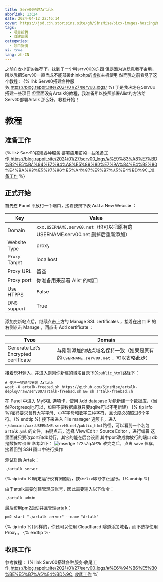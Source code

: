```yaml
---
title: Serv00搭建Artalk
abbrlink: 13624
date: 2024-04-12 22:46:14
cover: https://jsd.cdn.storisinz.site/gh/SinzMise/picx-images-hosting@master/pc.6f0hm71zvw.webp
tags:
  - 项目折腾
  - 自建部署
categories:
  - 项目折腾
ai: true
lang: zh-CN
---
```

之前在安小歪的推荐下，找到了一个叫serv00的东西
但是因为这玩意我不会用，所以我把Serv00一直当成不能部署thinkphp的虚拟主机使用
然而我之前看见了这个教程：
{% link Serv00搭建各种服务,https://blog.rappit.site/2024/01/27/serv00_logs/ %}
于是我决定在Serv00搭建一些项目
但里面没有Artalk的教程，我准备所以按照部署Alist的方法给Serv00部署Artalk
那么好，教程开始！

# 教程
## 准备工作
{% link Serv00搭建各种服务·部署应用前的一些准备工作,https://blog.rappit.site/2024/01/27/serv00_logs/#%E9%83%A8%E7%BD%B2%E5%BA%94%E7%94%A8%E5%89%8D%E7%9A%84%E4%B8%80%E4%BA%9B%E5%87%86%E5%A4%87%E5%B7%A5%E4%BD%9C,,准备工作 %}
## 正式开始
首先在 Panel 中放行一个端口，接着按照下表 Add a New Website ：

|Key| Value                                                        |
|----|--------------------------------------------------------------|
|Domain|`xxx.USERNAME.serv00.net`（也可以把原有的 USERNAME.serv00.net 删掉后重新添加） |
|Website Type| proxy                                                        |
|Proxy Target| localhost                                                    |
|Proxy URL| 留空                                                           |
|Proxy port| 你准备用来部署 Alist 的端口                                            |
|Use HTPPS| False                                                        |
|DNS support| True                                                         |
添加完新站点后，继续点击上方的 Manage SSL certificates ，接着在出口 IP 的右侧点击 Manage ，再点击 Add certificate ：

|Type|Domain|
|----|----|
|Generate Let’s Encrypted certificate|与刚刚添加的站点域名保持一致（如果是原有的 `USERNAME.serv00.net` ，可以省略此步）|
接着SSH登入，并进入刚刚你新建的域名目录下的`public_html`路径下：
```shell
# 使用一键命令安装 Artalk
wget -O artalk-freebsd.sh https://github.com/SinzMise/artalk-deploy/raw/serv00/artalk-freebsd.sh && sh artalk-freebsd.sh
```

在 Panel 中进入 MySQL 选项卡，使用 Add database 功能新建一个数据库。（当然Postgresql也可以，如果不要数据库就只要sqlite可以不用新建）
{% tip info %}密码要求含有大写字母、小写字母和数字三种字符，且长度必须超过6个字符。{% endtip %}
接下来进入 File manager 选项卡，进入`~/domains/xxx.USERNAME.serv00.net/public_html`路径，可以看到一个名为 `artalk.yml` 的文件，右键点击，选择 View/Edit > Source Editor ，进行编辑
这里面就只要改port和db就行，其它的能在后台设置
其中port改成你放行的端口
db是数据库设置
参考如下：
![msedge_1Z2sZqAP2k](https://jsd.cdn.storisinz.site/gh/SinzMise/picx-images-hosting@master/msedge_1Z2sZqAP2k.70a4hbgckz.webp)
改完之后，点击 save 保存，接着回到 SSH 窗口中进行操作：

测试启动 Artalk：
```shell
./artalk server
```
{% tip info %}确定运行没有问题后，按`Ctrl+c`即可停止运行。{% endtip %}

由于artalk需要创建管理员账号，因此需要输入以下命令：
```shell
./artalk admin
```
最后使用pm2启动并且管理artalk：
```shell
pm2 start "./artalk server" --name "Artalk"
```

{% tip info %} 同样的，你还可以使用 Cloudflared 隧道添加域名，而不选择使用 Proxy 。 {% endtip %}
## 收尾工作
参考教程：
{% link Serv00搭建各种服务·收尾工作,https://blog.rappit.site/2024/01/27/serv00_logs/#%E6%94%B6%E5%B0%BE%E5%B7%A5%E4%BD%9C,,收尾工作 %}
